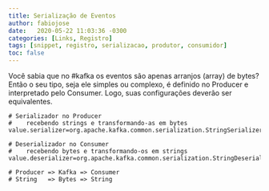```yaml
---
title: Serialização de Eventos
author: fabiojose
date:   2020-05-22 11:03:36 -0300
categories: [Links, Registro]
tags: [snippet, registro, serializacao, produtor, consumidor]
toc: false
---
```


Você sabia que no #kafka os eventos são apenas arranjos (array) de bytes? Então o seu tipo, seja ele simples ou complexo, é definido no Producer e interpretado pelo Consumer. Logo, suas configurações deverão ser equivalentes.

```properties
# Serializador no Producer
#    recebendo strings e transformando-as em bytes
value.serializer=org.apache.kafka.common.serialization.StringSerializer

# Deserializador no Consumer
#    recebendo bytes e transformando-os em strings
value.deserializer=org.apache.kafka.common.serialization.StringDeserializer

# Producer => Kafka => Consumer
# String   => Bytes => String
```